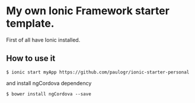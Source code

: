 # My own Ionic Framework starter template.

First of all have Ionic installed.

## How to use it

```
$ ionic start myApp https://github.com/paulogr/ionic-starter-personal
```
and install ngCordova dependency
```
$ bower install ngCordova --save
```
